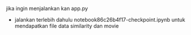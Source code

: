 jika ingin menjalankan kan app.py

- jalankan terlebih dahulu notebook86c26b4f17-checkpoint.ipynb
  untuk mendapatkan file data similarity dan movie
